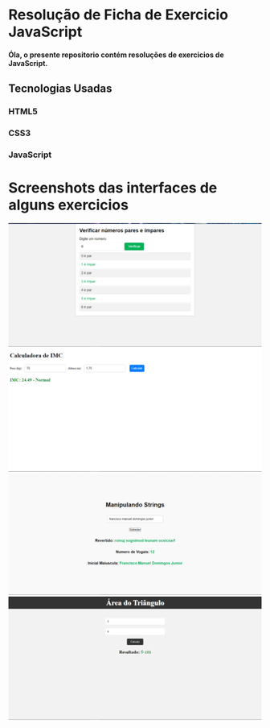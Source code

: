 # Resolução de Ficha de Exercicio JavaScript

#### Óla, o presente repositorio contém resoluções de exercicios  de JavaScript.

 
## Tecnologias Usadas
### HTML5
### CSS3
### JavaScript

# Screenshots das interfaces de alguns  exercicios

![](./design/ParImpar.png)
![](./design/IMC.png)
![](./design/Strings.png)
![](./design/Area.png)
 
